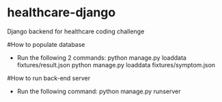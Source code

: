 # healthcare-django
Django backend for healthcare coding challenge

#How to populate database
- Run the following 2 commands:
    python manage.py loaddata fixtures/result.json
    python manage.py loaddata fixtures/symptom.json
    
#How to run back-end server
- Run the following command:
    python manage.py runserver
